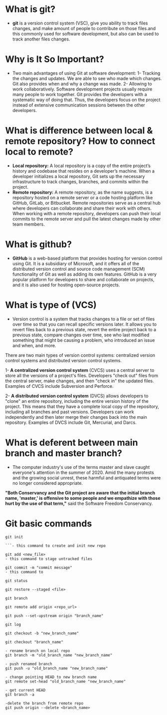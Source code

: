 # What is git?
- **git** is a version control system (VSC), give you ability to track files changes, and make amount of people to contribute on those files.and this commonly used for software development, but also can be used to track another files changes.

#  Why is It So Important?
- Two main advantages of using Git at software development:
1- Tracking the changes and updates. We are able to see who made which changes. Git also provides when and why a change was made.
2- Allowing to work collaboratively. Software development projects usually require many people to work together. Git provides the developers with a systematic way of doing that. Thus, the developers focus on the project instead of extensive communication sessions between the other developers.

# What is difference between local & remote repository? How to connect local to remote?

- **Local repository:**
A local repository is a copy of the entire project’s history and codebase that resides on a developer’s machine. When a developer initializes a local repository, Git sets up the necessary infrastructure to track changes, branches, and commits within the project.
- **Remote repository:**
A remote repository, as the name suggests, is a repository hosted on a remote server or a code hosting platform like GitHub, GitLab, or Bitbucket. Remote repositories serve as a central hub where developers can collaborate and share their work with others. When working with a remote repository, developers can push their local commits to the remote server and pull the latest changes made by other team members.


# What is github?
- **GitHub** is a web-based platform that provides hosting for version control using Git. It is a subsidiary of Microsoft, and it offers all of the distributed version control and source code management (SCM) functionality of Git as well as adding its own features. GitHub is a very popular platform for developers to share and collaborate on projects, and it is also used for hosting open-source projects.

# What is type of (VCS)
- Version control is a system that tracks changes to a file or set of files over time so that you can recall specific versions later. It allows you to revert files back to a previous state, revert the entire project back to a previous state, compare changes over time, see who last modified something that might be causing a problem, who introduced an issue and when, and more.

There are two main types of version control systems: centralized version control systems and distributed version control systems.

1- **A centralized version control system** (CVCS) uses a central server to store all the versions of a project's files. Developers "check out" files from the central server, make changes, and then "check in" the updated files. Examples of CVCS include Subversion and Perforce.

2- **A distributed version control system** (DVCS) allows developers to "clone" an entire repository, including the entire version history of the project. This means that they have a complete local copy of the repository, including all branches and past versions. Developers can work independently and then later merge their changes back into the main repository. Examples of DVCS include Git, Mercurial, and Darcs.


# What is deferent between main branch and master branch?

- The computer industry's use of the terms master and slave caught everyone's attention in the summer of 2020. Amid the many protests and the growing social unrest, these harmful and antiquated terms were no longer considered appropriate.

**"Both Conservancy and the Git project are aware that the initial branch name, 'master,' is offensive to some people and we empathize with those hurt by the use of that term,"** said the Software Freedom Conservancy.

# Git basic commands

```console
git init

```- this command to create and init new repo

git add <new_file>
- this command to stage untracked files

git commit -m "commit message"
- this command to 

git status

git restore --staged <file>

git branch

git remote add origin <repo_url>

git push --set-upstream origin "branch_name"

git log

git checkout -b "new_branch_name"

git checkout "branch_name"

- rename branch on local repo
git branch -m "old_branch_name "new_branch_name"

- push renamed branch
git push -u "old_branch_name "new_branch_name"

- change pointing HEAD to new branch name
git remote set-head "old_branch_name "new_branch_name"

- get current HEAD
git branch -a

-delete the branch from remote repo
git push origin --delete <branch_name>







